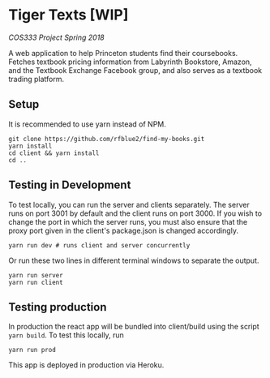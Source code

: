 # Tiger Texts [WIP]
_COS333 Project Spring 2018_

A web application to help Princeton students find their coursebooks.
Fetches textbook pricing information from Labyrinth Bookstore, Amazon, and the Textbook Exchange Facebook group,
and also serves as a textbook trading platform.

## Setup
It is recommended to use yarn instead of NPM.
```
git clone https://github.com/rfblue2/find-my-books.git
yarn install
cd client && yarn install
cd ..
```

## Testing in Development
To test locally, you can run the server and clients separately.  The server runs on port 3001 by default and the client
runs on port 3000.  If you wish to change the port in which the server runs, you must also ensure that the proxy port
given in the client's package.json is changed accordingly.
```
yarn run dev # runs client and server concurrently
```

Or run these two lines in different terminal windows to separate the output.
```
yarn run server
yarn run client
```

## Testing production
In production the react app will be bundled into client/build using the script `yarn build`.  To test this locally, run
```
yarn run prod
```

This app is deployed in production via Heroku.
